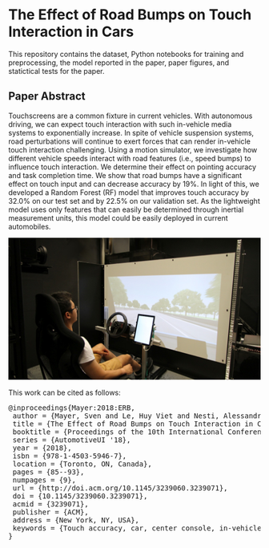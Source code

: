 # The Effect of Road Bumps on Touch Interaction in Cars
This repository contains the dataset, Python notebooks for training and preprocessing, the model reported in the paper, paper figures, and statictical tests for the paper. 

## Paper Abstract
Touchscreens are a common fixture in current vehicles. With autonomous driving, we can expect touch interaction with such in-vehicle media systems to exponentially increase. In spite of vehicle suspension systems, road perturbations will continue to exert forces that can render in-vehicle touch interaction challenging. Using a motion simulator, we investigate how different vehicle speeds interact with road features (i.e., speed bumps) to influence touch interaction. We determine their effect on pointing accuracy and task completion time. We show that road bumps have a significant effect on touch input and can decrease accuracy by 19%. In light of this, we developed a Random Forest (RF) model that improves touch accuracy by 32.0% on our test set and by 22.5% on our validation set. As the lightweight model uses only features that can easily be determined through inertial measurement units, this model could be easily deployed in current automobiles.

<img src="https://raw.githubusercontent.com/interactionlab/Touch-Interaction-with-Road-Bumps/master/mayer2018touchinacar.jpg" width="900px"/>

This work can be cited as follows:
<pre>
@inproceedings{Mayer:2018:ERB,
 author = {Mayer, Sven and Le, Huy Viet and Nesti, Alessandro and Henze, Niels and B\"{u}lthoff, Heinrich H. and Chuang, Lewis L.},
 title = {The Effect of Road Bumps on Touch Interaction in Cars},
 booktitle = {Proceedings of the 10th International Conference on Automotive User Interfaces and Interactive Vehicular Applications},
 series = {AutomotiveUI '18},
 year = {2018},
 isbn = {978-1-4503-5946-7},
 location = {Toronto, ON, Canada},
 pages = {85--93},
 numpages = {9},
 url = {http://doi.acm.org/10.1145/3239060.3239071},
 doi = {10.1145/3239060.3239071},
 acmid = {3239071},
 publisher = {ACM},
 address = {New York, NY, USA},
 keywords = {Touch accuracy, car, center console, in-vehicle touchscreens, offset correction model, on board entertainment system},
} 

</pre>
